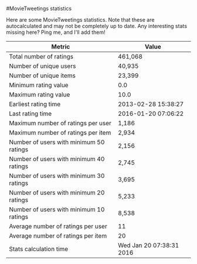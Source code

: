 #MovieTweetings statistics

Here are some MovieTweetings statistics. Note that these are autocalculated and may not be completely up to date. Any interesting stats missing here? Ping me, and I'll add them!

Metric | Value
--- | ---
Total number of ratings                 | 461,068
Number of unique users                  | 40,935
Number of unique items                  | 23,399
Minimum rating value                    | 0.0
Maximum rating value                    | 10.0
Earliest rating time                    | 2013-02-28 15:38:27
Last rating time                        | 2016-01-20 07:06:22
Maximum number of ratings per user      | 1,186
Maximum number of ratings per item      | 2,934
Number of users with minimum 50 ratings | 2,156
Number of users with minimum 40 ratings | 2,745
Number of users with minimum 30 ratings | 3,695
Number of users with minimum 20 ratings | 5,233
Number of users with minimum 10 ratings | 8,538
Average number of ratings per user      | 11
Average number of ratings per item      | 20
Stats calculation time                  | Wed Jan 20 07:38:31 2016

